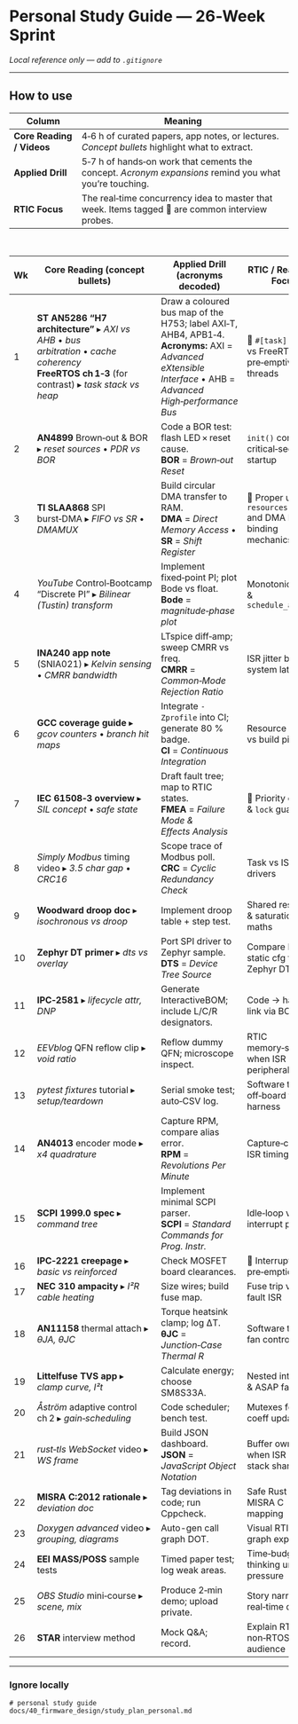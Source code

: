 # Personal Study Guide — 26‑Week Sprint

*Local reference only — add to `.gitignore`*

---

## How to use

| Column                    | Meaning                                                                                                |
| ------------------------- | ------------------------------------------------------------------------------------------------------ |
| **Core Reading / Videos** | 4‑6 h of curated papers, app notes, or lectures. *Concept bullets* highlight what to extract.          |
| **Applied Drill**         | 5‑7 h of hands‑on work that cements the concept. *Acronym expansions* remind you what you’re touching. |
| **RTIC Focus**            | The real‑time concurrency idea to master that week. Items tagged **🍎** are common interview probes.   |

<br>

| Wk | Core Reading (concept bullets)                                                                                                                          | Applied Drill (acronyms decoded)                                                                                                                                 | RTIC / Real‑Time Focus                                            |
| -- | ------------------------------------------------------------------------------------------------------------------------------------------------------- | ---------------------------------------------------------------------------------------------------------------------------------------------------------------- | ----------------------------------------------------------------- |
| 1  | **ST AN5286 “H7 architecture”**  ▸ *AXI vs AHB* • *bus arbitration* • *cache coherency*  <br>**FreeRTOS ch 1‑3** (for contrast)  ▸ *task stack vs heap* | Draw a coloured bus map of the H753; label AXI‑T, AHB4, APB1‑4.  <br>**Acronyms:** AXI = *Advanced eXtensible Interface* • AHB = *Advanced High‑performance Bus* | 🍎  `#[task]` priority vs FreeRTOS pre‑emptive threads            |
| 2  | **AN4899** Brown‑out & BOR  ▸ *reset sources* • *PDR vs BOR*                                                                                            | Code a BOR test: flash LED × reset cause.  <br>**BOR** = *Brown‑out Reset*                                                                                       | `init()` context & critical‑section startup                       |
| 3  | **TI SLAA868** SPI burst‑DMA  ▸ *FIFO vs SR* • *DMAMUX*                                                                                                 | Build circular DMA transfer to RAM.  <br>**DMA** = *Direct Memory Access* • **SR** = *Shift Register*                                                            | 🍎 Proper use of `resources.lock()` and DMA ISR binding mechanics |
| 4  | *YouTube* Control‑Bootcamp “Discrete PI”  ▸ *Bilinear (Tustin) transform*                                                                               | Implement fixed‑point PI; plot Bode vs float.  <br>**Bode** = *magnitude‑phase plot*                                                                             | Monotonic timer & `schedule_after()`                              |
| 5  | **INA240 app note** (SNIA021) ▸ *Kelvin sensing* • *CMRR bandwidth*                                                                                     | LTspice diff‑amp; sweep CMRR vs freq.  <br>**CMRR** = *Common‑Mode Rejection Ratio*                                                                              | ISR jitter budget / system latency                                |
| 6  | **GCC coverage guide**  ▸ *gcov counters* • *branch hit maps*                                                                                           | Integrate `-Zprofile` into CI; generate 80 % badge.  <br>**CI** = *Continuous Integration*                                                                       | Resource sharing vs build pipelines                               |
| 7  | **IEC 61508‑3 overview**  ▸ *SIL concept* • *safe state*                                                                                                | Draft fault tree; map to RTIC states.  <br>**FMEA** = *Failure Mode & Effects Analysis*                                                                          | 🍎  Priority ceiling & `lock` guard                               |
| 8  | *Simply Modbus* timing video  ▸ *3.5 char gap* • *CRC16*                                                                                                | Scope trace of Modbus poll.  <br>**CRC** = *Cyclic Redundancy Check*                                                                                             | Task vs ISR UART drivers                                          |
| 9  | **Woodward droop doc**  ▸ *isochronous vs droop*                                                                                                        | Implement droop table + step test.                                                                                                                               | Shared resources & saturation maths                               |
| 10 | **Zephyr DT primer** ▸ *dts vs overlay*                                                                                                                 | Port SPI driver to Zephyr sample.  <br>**DTS** = *Device Tree Source*                                                                                            | Compare RTIC static cfg to Zephyr DT                              |
| 11 | **IPC‑2581** ▸ *lifecycle attr, DNP*                                                                                                                    | Generate InteractiveBOM; include L/C/R designators.                                                                                                              | Code → hardware link via BOM IDs                                  |
| 12 | *EEVblog* QFN reflow clip ▸ *void ratio*                                                                                                                | Reflow dummy QFN; microscope inspect.                                                                                                                            | RTIC memory‑safety when ISR hits peripherals                      |
| 13 | *pytest fixtures* tutorial ▸ *setup/teardown*                                                                                                           | Serial smoke test; auto‑CSV log.                                                                                                                                 | Software tasks & off‑board test harness                           |
| 14 | **AN4013** encoder mode ▸ *x4 quadrature*                                                                                                               | Capture RPM, compare alias error.  <br>**RPM** = *Revolutions Per Minute*                                                                                        | Capture‑compare ISR timing                                        |
| 15 | **SCPI 1999.0 spec** ▸ *command tree*                                                                                                                   | Implement minimal SCPI parser.  <br>**SCPI** = *Standard Commands for Prog. Instr.*                                                                              | Idle‑loop vs interrupt polling                                    |
| 16 | **IPC‑2221 creepage** ▸ *basic vs reinforced*                                                                                                           | Check MOSFET board clearances.                                                                                                                                   | 🍎  Interrupt pre‑emption rules                                   |
| 17 | **NEC 310 ampacity** ▸ *I²R cable heating*                                                                                                              | Size wires; build fuse map.                                                                                                                                      | Fuse trip vs RTIC fault ISR                                       |
| 18 | **AN11158** thermal attach ▸ *θJA, θJC*                                                                                                                 | Torque heatsink clamp; log ΔT.  <br>**θJC** = *Junction‑Case Thermal R*                                                                                          | Software task for fan control                                     |
| 19 | **Littelfuse TVS app** ▸ *clamp curve, I²t*                                                                                                             | Calculate energy; choose SM8S33A.                                                                                                                                | Nested interrupts & ASAP fault trip                               |
| 20 | *Åström* adaptive control ch 2 ▸ *gain‑scheduling*                                                                                                      | Code scheduler; bench test.                                                                                                                                      | Mutexes for live coeff update                                     |
| 21 | *rust‑tls WebSocket* video ▸ *WS frame*                                                                                                                 | Build JSON dashboard.  <br>**JSON** = *JavaScript Object Notation*                                                                                               | Buffer ownership when ISR & TCP stack share RAM                   |
| 22 | **MISRA C:2012 rationale** ▸ *deviation doc*                                                                                                            | Tag deviations in code; run Cppcheck.                                                                                                                            | Safe Rust vs MISRA C mapping                                      |
| 23 | *Doxygen advanced* video ▸ *grouping, diagrams*                                                                                                         | Auto-gen call graph DOT.                                                                                                                                         | Visual RTIC task graph export                                     |
| 24 | **EEI MASS/POSS** sample tests                                                                                                                          | Timed paper test; log weak areas.                                                                                                                                | Time‑budget thinking under pressure                               |
| 25 | *OBS Studio* mini‑course ▸ *scene, mix*                                                                                                                 | Produce 2‑min demo; upload private.                                                                                                                              | Story narrative of real‑time design                               |
| 26 | **STAR** interview method                                                                                                                               | Mock Q\&A; record.                                                                                                                                               | Explain RTIC to non‑RTOS audience                                 |

---

### Ignore locally

```
# personal study guide
docs/40_firmware_design/study_plan_personal.md
```
